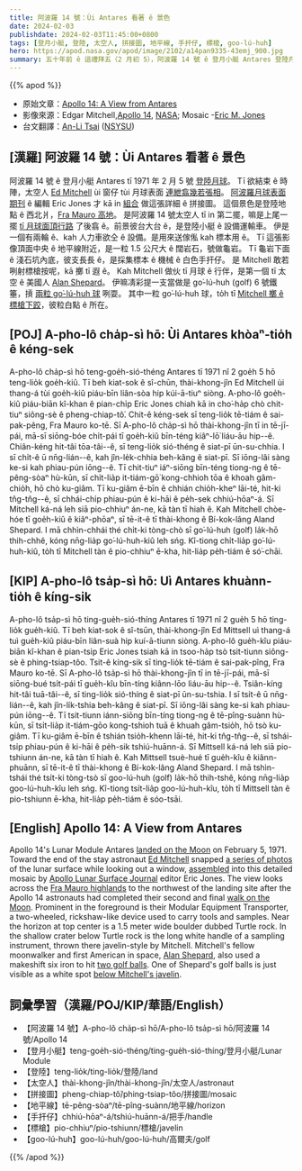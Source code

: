 ```yaml
---
title: 阿波羅 14 號：Ùi Antares 看著 ê 景色
date: 2024-02-03
publishdate: 2024-02-03T11:45:00+0800
tags: [登月小艇, 登陸, 太空人, 拼接圖, 地平線, 手扞仔, 標槍, goo-lú-huh]
hero: https://apod.nasa.gov/apod/image/2102/a14pan9335-43emj_900.jpg
summary: 五十年前 ê 這禮拜五（2 月初 5），阿波羅 14 號 ê 登月小艇 Antares 登陸月球。
---
```


{{% apod %}}

- 原始文章：[Apollo 14: A View from Antares](https://apod.nasa.gov/apod/ap240203.html)
- 影像來源：Edgar Mitchell,[Apollo 14](https://www.hq.nasa.gov/office/pao/History/alsj/a14/a14.crew.html), [NASA](https://www.nasa.gov/); Mosaic -[Eric M. Jones](https://www.hq.nasa.gov/alsj/)
- 台文翻譯：[An-Li Tsai][An-Li Tsai] ([NSYSU][NSYSU])

## [漢羅] 阿波羅 14 號：Ùi Antares 看著 ê 景色
阿波羅 14 號 ê 登月小艇 Antares tī 1971 年 2 月 5 號 [登陸月球][landed on the Moon]。
Tī 欲結束 ê 時陣，太空人 [Ed Mitchell][Ed Mitchell] ùi 窗仔 tùi 月球表面 [連紲翕幾若張相][a series of photos]。
[阿波羅月球表面期刊][Apollo Lunar Surface Journal] ê 編輯 Eric Jones 才 kā in [組合][assembled] 做這張詳細 ê 拼接圖。
這個景色是登陸地點 ê 西北爿，[Fra Mauro 高地][Fra Mauro highlands]。
是阿波羅 14 號太空人 tī in 第二擺，嘛是上尾一擺 [tī 月球面頂行路][walk on the Moon] 了後翕 ê。前景彼台大台 ê，是登陸小艇 ê 設備運輸車。
伊是一個有兩輪 ê、kah 人力車欲仝 ê 設備。是用來送傢俬 kah 標本用 ê。
Tī 這張影像頂面中央 ê 地平線附近，是一粒 1.5 公尺大 ê 闊岩石，號做龜岩。
Tī 龜岩下面 ê 淺石坑內底，彼支長長 ê，是採集標本 ê 機械 ê 白色手扞仔。
是 Mitchell 敢若咧射標槍按呢，kā 擲 tī 遐 ê。
Kah Mitchell 做伙 tī 月球 ê 行伴，是第一個 tī 太空 ê 美國人 [Alan Shepard][Alan Shepard]。
伊嘛凊彩提一支當做是 go͘-lú-huh (golf) 6 號鐵箠，摃 [兩粒 go͘-lú-huh 球][two golf balls] 咧耍。
其中一粒 go͘-lú-huh 球，to̍h tī [Mitchell 擲 ê 標槍下跤][below Mitchell's javelin]，彼粒白點 ê 所在。

## [POJ] A-pho-lô cha̍p-sì hō: Ùi Antares khòaⁿ-tio̍h ê kéng-sek
A-pho-lô cha̍p-sì hō teng-goe̍h-sió-théng Antares tī 1971 nî 2 goe̍h 5 hō teng-lio̍k goe̍h-kiû. Tī beh kiat-sok ê sî-chūn, thài-khong-jîn Ed Mitchell ùi thang-á tùi goe̍h-kiû piáu-bīn liân-sòa hip kúi-ā-tiuⁿ siòng. A-pho-lô goe̍h-kiû piáu-biān kî-khan ê pian-chi̍p Eric Jones chiah kā in cho͘-ha̍p chò chit-tiuⁿ siông-sè ê pheng-chiap-tô͘. Chit-ê kéng-sek sī teng-lio̍k tē-tiám ê sai-pak-pêng, Fra Mauro ko-tē. Sī A-pho-lô cha̍p-sì hō thài-khong-jîn tī in tē-jī-pái, mā-sī siōng-bóe chi̍t-pái tī goe̍h-kiû bīn-téng kiâⁿ-lō͘ liáu-āu hip--ê. Chiân-kéng hit-tâi tōa-tâi--ê, sī teng-lio̍k sió-théng ê siat-pī ūn-su-chhia. I sī chi̍t-ê ū nn̄g-lián--ê, kah jîn-le̍k-chhia beh-kâng ê siat-pī. Sī iōng-lâi sàng ke-si kah phiau-pún iōng--ê. Tī chit-tiuⁿ iáⁿ-siōng bīn-téng tiong-ng ê tē-pêng-sòaⁿ hù-kūn, sī chi̍t-lia̍p it-tiám-gō͘ kong-chhioh tōa ê khoah gâm-chio̍h, hō chò ku-giâm. Tī ku-giâm ē-bīn ê chhián chio̍h-kheⁿ lāi-té, hit-ki tn̂g-tn̂g--ê, sī chhái-chi̍p phiau-pún ê ki-hāi ê pe̍h-sek chhiú-hōaⁿ-á. Sī Mitchell ká-ná leh siā pio-chhiuⁿ án-ne, kā tàn tī hiah ê. Kah Mitchell chòe-hóe tī goe̍h-kiû ê kiâⁿ-phōaⁿ, sī tē-it-ê tī thài-khong ê Bí-kok-lâng Aland Shepard. I mā chhìn-chhái thé chi̍t-ki tòng-chò sī go͘-lú-huh  (golf)  la̍k-hō thih-chhê, kóng nn̄g-lia̍p go͘-lú-huh-kiû leh sńg. Kî-tiong chi̍t-lia̍p go͘-lú-huh-kiû, to̍h tī Mitchell tàn ê pio-chhiuⁿ ē-kha, hit-lia̍p pe̍h-tiám ê só͘-chāi.

## [KIP] A-pho-lô tsa̍p-sì hō: Uì Antares khuànn-tio̍h ê kíng-sik

A-pho-lô tsa̍p-sì hō ting-gue̍h-sió-thíng Antares tī 1971 nî 2 gue̍h 5 hō ting-lio̍k gue̍h-kiû.
Tī beh kiat-sok ê sî-tsūn, thài-khong-jîn Ed Mittsell uì thang-á tuì gue̍h-kiû piáu-bīn liân-suà hip kuí-ā-tiunn siòng. A-pho-lô gue̍h-kîu piáu-biān kî-khan ê pian-tsi̍p Eric Jones tsiah kā in tsoo-ha̍p tsò tsit-tiunn siông-sè ê phing-tsiap-tôo. Tsit-ê kíng-sik sī ting-lio̍k tē-tiám ê sai-pak-pîng, Fra Mauro ko-tē. Sī A-pho-lô tsa̍p-sì hō thài-khong-jîn tī in tē-jī-pái, mā-sī siōng-bué tsi̍t-pái tī gue̍h-kîu bīn-tíng kiânn-lōo liáu-āu hip--ê. Tsiân-kíng hit-tâi tuā-tâi--ê, sī ting-lio̍k sió-thíng ê siat-pī ūn-su-tshia. I sī tsi̍t-ê ū nn̄g-lián--ê, kah jîn-li̍k-tshia beh-kâng ê siat-pī. Sī iōng-lâi sàng ke-si kah phiau-pún iōng--ê. Tī tsit-tiunn iánn-siōng bīn-tíng tiong-ng ê tē-pîng-suànn hù-kūn, sī tsi̍t-lia̍p it-tiám-gōo kong-tshioh tuā ê khuah gâm-tsio̍h, hō tsò ku-giâm. Tī ku-giâm ē-bīn ê tshián tsio̍h-khenn lāi-té, hit-ki tn̂g-tn̂g--ê, sī tshái-tsi̍p phiau-pún ê ki-hāi ê pe̍h-sik tshiú-huānn-á. Sī Mittsell ká-ná leh siā pio-tshiunn án-ne, kā tàn tī hiah ê. Kah Mittsell tsuè-hué tī gue̍h-kîu ê kiânn-phuānn, sī tē-it-ê tī thài-khong ê Bí-kok-lâng Aland Shepard. I mā tshìn-tshái thé tsi̍t-ki tòng-tsò sī goo-lú-huh (golf) la̍k-hō thih-tshê, kóng nn̄g-lia̍p goo-lú-huh-kîu leh sńg. Kî-tiong tsi̍t-lia̍p goo-lú-huh-kîu, to̍h tī Mittsell tàn ê pio-tshiunn ē-kha, hit-lia̍p pe̍h-tiám ê sóo-tsāi.

## [English] Apollo 14: A View from Antares 
Apollo 14's Lunar Module Antares [landed on the Moon][landed on the Moon] on February 5, 1971.
Toward the end of the stay astronaut [Ed Mitchell][Ed Mitchell] snapped [a series of photos][a series of photos] of the lunar surface while looking out a window, [assembled][assembled] into this detailed mosaic by [Apollo Lunar Surface Journal][Apollo Lunar Surface Journal] editor Eric Jones.
The view looks across the [Fra Mauro highlands][Fra Mauro highlands] to the northwest of the landing site after the Apollo 14 astronauts had completed their second and final [walk on the Moon][walk on the Moon].
Prominent in the foreground is their Modular Equipment Transporter, a two-wheeled, rickshaw-like device used to carry tools and samples.
Near the horizon at top center is a 1.5 meter wide boulder dubbed Turtle rock.
In the shallow crater below Turtle rock is the long white handle of a sampling instrument, thrown there javelin-style by Mitchell.
Mitchell's fellow moonwalker and first American in space, [Alan Shepard][Alan Shepard], also used a makeshift six iron to hit [two golf balls][two golf balls].
One of Shepard's golf balls is just visible as a white spot [below Mitchell's javelin][below Mitchell's javelin].

## 詞彙學習（漢羅/POJ/KIP/華語/English）

- 【阿波羅 14 號】A-pho-lô cha̍p-sì hō/A-pho-lô tsa̍p-sì hō/阿波羅 14 號/Apollo 14
- 【登月小艇】teng-goe̍h-sió-théng/ting-gue̍h-sió-thíng/登月小艇/Lunar Module
- 【登陸】teng-lio̍k/ting-lio̍k/登陸/land
- 【太空人】thài-khong-jîn/thài-khong-jîn/太空人/astronaut
- 【拼接圖】pheng-chiap-tô͘/phing-tsiap-tôo/拼接圖/mosaic
- 【地平線】tē-pêng-sòaⁿ/tē-pîng-suànn/地平線/horizon
- 【手扞仔】chhiú-hōaⁿ-á/tshiú-huānn-á/把手/handle
- 【標槍】pio-chhiuⁿ/pio-tshiunn/標槍/javelin
- 【goo-lú-huh】goo-lú-huh/goo-lú-huh/高爾夫/golf

{{% /apod %}}

[An-Li Tsai]: mailto:thianbun.taigi@gmail.com
[NSYSU]: https://phys.nsysu.edu.tw/

[copyright]: https://apod.nasa.gov/apod/fap/lib/about_apod.html#srapply
[License]: https://creativecommons.org/licenses/by/3.0/

[landed on the Moon]:https://www.nasa.gov/history/50-years-ago-apollo-14-lands-at-fra-mauro/
[Ed Mitchell]:http://history.nasa.gov/alsj/a14/A14Mitchell-FlownSuit.html
[a series of photos]:http://history.nasa.gov/alsj/a14/images14.html#9335
[assembled]:http://history.nasa.gov/alsj/a14/images14.html#Pans
[Apollo Lunar Surface Journal]:https://www.hq.nasa.gov/alsj/
[Fra Mauro highlands]:https://en.wikipedia.org/wiki/Apollo_14
[walk on the Moon]:http://history.nasa.gov/alsj/a14/a14.clsout2.html
[Alan Shepard]:https://apod.nasa.gov/apod/ap010505.html
[two golf balls]:http://history.nasa.gov/alsj/a14/a14.clsout2.html#1350811
[below Mitchell's javelin]:https://www.nasa.gov/wp-content/uploads/static/history/alsj/a14/AS14-66-9337HR.jpg

